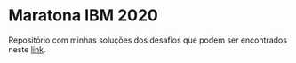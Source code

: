 # Maratona IBM 2020

Repositório com minhas soluções dos desafios que podem ser encontrados neste [link](https://github.com/maratonadev-br).

